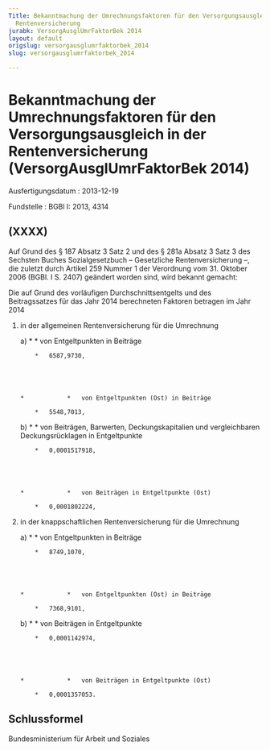 ```yaml
---
Title: Bekanntmachung der Umrechnungsfaktoren für den Versorgungsausgleich in der
  Rentenversicherung
jurabk: VersorgAusglUmrFaktorBek 2014
layout: default
origslug: versorgausglumrfaktorbek_2014
slug: versorgausglumrfaktorbek_2014

---
```


# Bekanntmachung der Umrechnungsfaktoren für den Versorgungsausgleich in der Rentenversicherung (VersorgAusglUmrFaktorBek 2014)

Ausfertigungsdatum
:   2013-12-19

Fundstelle
:   BGBl I: 2013, 4314


## (XXXX)

Auf Grund des § 187 Absatz 3 Satz 2 und des § 281a Absatz 3 Satz 3 des Sechsten Buches Sozialgesetzbuch – Gesetzliche Rentenversicherung –, die zuletzt durch Artikel 259 Nummer 1 der Verordnung vom 31. Oktober 2006 (BGBl. I S. 2407) geändert worden sind, wird bekannt gemacht:

Die auf Grund des vorläufigen Durchschnittsentgelts und des Beitragssatzes für das Jahr 2014 berechneten Faktoren betragen im Jahr 2014

1.  in der allgemeinen Rentenversicherung für die Umrechnung

    a)
        *            *   von Entgeltpunkten in Beiträge

            *   6587,9730,





        *            *   von Entgeltpunkten (Ost) in Beiträge

            *   5548,7013,





    b)
        *            *   von Beiträgen, Barwerten, Deckungskapitalien und
                vergleichbaren Deckungsrücklagen in Entgeltpunkte

            *   0,0001517918,





        *            *   von Beiträgen in Entgeltpunkte (Ost)

            *   0,0001802224,








2.  in der knappschaftlichen Rentenversicherung für die Umrechnung

    a)
        *            *   von Entgeltpunkten in Beiträge

            *   8749,1070,





        *            *   von Entgeltpunkten (Ost) in Beiträge

            *   7368,9101,





    b)
        *            *   von Beiträgen in Entgeltpunkte

            *   0,0001142974,





        *            *   von Beiträgen in Entgeltpunkte (Ost)

            *   0,0001357053.











## Schlussformel

Bundesministerium für Arbeit und Soziales

